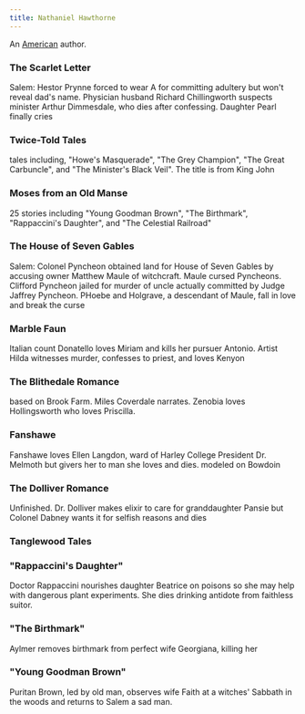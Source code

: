 ```yaml
---
title: Nathaniel Hawthorne
---
```


An [American](../index.html) author.

### The Scarlet Letter

Salem: Hestor Prynne forced to wear A for committing adultery but won't reveal dad's name. Physician husband Richard Chillingworth suspects minister Arthur Dimmesdale, who dies after confessing. Daughter Pearl finally cries

### Twice-Told Tales

tales including, "Howe's Masquerade", "The Grey Champion", "The Great Carbuncle", and "The Minister's Black Veil". The title is from King John

### Moses from an Old Manse

25 stories including "Young Goodman Brown", "The Birthmark", "Rappaccini's Daughter", and "The Celestial Railroad"

### The House of Seven Gables

Salem: Colonel Pyncheon obtained land for House of Seven Gables by accusing owner Matthew Maule of witchcraft. Maule cursed Pyncheons. Clifford Pyncheon jailed for murder of uncle actually committed by Judge Jaffrey Pyncheon. PHoebe and Holgrave, a descendant of Maule, fall in love and break the curse

### Marble Faun

Italian count Donatello loves Miriam and kills her pursuer Antonio. Artist Hilda witnesses murder, confesses to priest, and loves Kenyon

### The Blithedale Romance

based on Brook Farm. Miles Coverdale narrates. Zenobia loves Hollingsworth who loves Priscilla.

### Fanshawe

Fanshawe loves Ellen Langdon, ward of Harley College President Dr. Melmoth but givers her to man she loves and dies. modeled on Bowdoin

### The Dolliver Romance

Unfinished. Dr. Dolliver makes elixir to care for granddaughter Pansie but Colonel Dabney wants it for selfish reasons and dies

### Tanglewood Tales

### "Rappaccini's Daughter"

Doctor Rappaccini nourishes daughter Beatrice on poisons so she may help with dangerous plant experiments. She dies drinking antidote from faithless suitor.

### "The Birthmark"

Aylmer removes birthmark from perfect wife Georgiana, killing her

### "Young Goodman Brown"

Puritan Brown, led by old man, observes wife Faith at a witches' Sabbath in the woods and returns to Salem a sad man.

